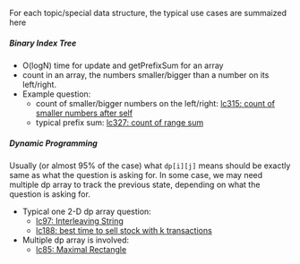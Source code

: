 
For each topic/special data structure, the typical use cases are summaized here

##### Binary Index Tree
* O(logN) time for update and getPrefixSum for an array
* count in an array, the numbers smaller/bigger than a number on its left/right. 
* Example question: 
    * count of smaller/bigger numbers on the left/right: [lc315: count of smaller numbers after self](https://leetcode.com/problems/count-of-smaller-numbers-after-self/)
    * typical prefix sum: [lc327: count of range sum](https://leetcode.com/problems/count-of-range-sum/)

##### Dynamic Programming
Usually (or almost 95% of the case) what `dp[i][j]` means should be exactly same as what the question is asking for. In some case, we may need multiple dp array to track the previous state, depending on what the question is asking for.
* Typical one 2-D dp array question: 
    * [lc97: Interleaving String](https://leetcode.com/problems/interleaving-string/)
    * [lc188: best time to sell stock with k transactions](https://leetcode.com/problems/best-time-to-buy-and-sell-stock-iv/)
* Multiple dp array is involved:
    * [lc85: Maximal Rectangle](https://leetcode.com/problems/maximal-rectangle/)
    


